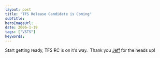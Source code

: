 ```yaml
---
layout: post 
title: "TFS Release Candidate is Coming"
subTitle: 
heroImageUrl: 
date: 2006-1-19
tags: ["VSTS"]
keywords: 
---
```


Start getting ready, TFS RC is on it's way.&nbsp; Thank you [Jeff](http://blogs.msdn.com/jeffbe/) for the heads up!